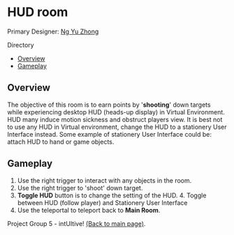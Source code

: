 # HUD room
Primary Designer: [Ng Yu Zhong](https://github.com/yuzhongng)

Directory
- [Overview](#overview)
- [Gameplay](#gameplay)

## Overview
The objective of this room is to earn points by '**shooting**' down targets while experiencing 
desktop HUD (heads-up display) in Virtual Environment. 
HUD many induce motion sickness and obstruct players view. It is best not to use any
HUD in Virtual environment, change the HUD to a stationery User Interface instead.
Some example of stationery User Interface could be: attach HUD to hand or game objects.

## Gameplay
1. Use the right trigger to interact with any objects in the room.
2. Use the right trigger to 'shoot' down target.
3. **Toggle HUD** button is to change the setting of the HUD. 
   4. Toggle between HUD (follow player) and Stationery User Interface
4. Use the teleportal to teleport back to **Main Room**. 


Project Group 5 - intUItive! [(Back to main page)](../README.md).